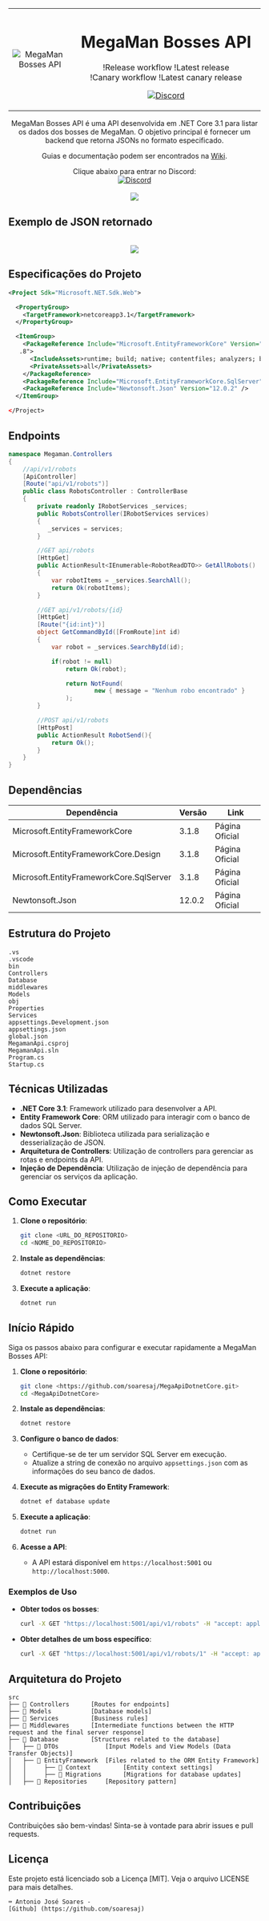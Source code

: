 <table align="center">
    <tr>
        <td align="center" width="25%">
            <img src="https://vignette.wikia.nocookie.net/megaman/images/2/22/Cutman.png" alt="MegaMan Bosses API" >
        </td>
        <td align="center" width="75%">
          
# MegaMan Bosses API
          
!Release workflow
!Latest release
  <br>
!Canary workflow
!Latest canary release
<p align="center">
    <a href="https://discord.gg/seuDiscord">
        <img src="https://img.shields.io/discord/1294443224030511104?color=5865F2&label=SeuDiscord&logo=discord&logoColor=white" alt="Discord">
</p>
        </td>
    </tr>
</table>

<p align="center">
  MegaMan Bosses API é uma API desenvolvida em .NET Core 3.1 para listar os dados dos bosses de MegaMan.
  O objetivo principal é fornecer um backend que retorna JSONs no formato especificado.
  <br />
</p>
<p align="center">
  Guias e documentação podem ser encontrados na <a href="https://github.com/soaresaj/MegaApiDotnetCore/wiki">Wiki</a>.
</p>
<p align="center">
  Clique abaixo para entrar no Discord:
  <br>
  <a href="https://discord.gg/seuDiscord">
      <img src="https://img.shields.io/discord/1294443224030511104?color=5865F2&label=SeuDiscord&logo=discord&logoColor=white" alt="Discord">
  </a>
  <br>
  <br>
  <img src="https://vignette.wikia.nocookie.net/megaman/images/2/22/Cutman.png">
</p>

## Exemplo de JSON retornado

 <p align="center">
    <br />
    <img src="./_docs/assets/carbon-ajs.png">
 </p>

## Especificações do Projeto

```xml
<Project Sdk="Microsoft.NET.Sdk.Web">

  <PropertyGroup>
    <TargetFramework>netcoreapp3.1</TargetFramework>
  </PropertyGroup>

  <ItemGroup>
    <PackageReference Include="Microsoft.EntityFrameworkCore" Version="3.1.8" />
   .8">
      <IncludeAssets>runtime; build; native; contentfiles; analyzers; buildtransitive</IncludeAssets>
      <PrivateAssets>all</PrivateAssets>
    </PackageReference>
    <PackageReference Include="Microsoft.EntityFrameworkCore.SqlServer" Version="3.1.8" />
    <PackageReference Include="Newtonsoft.Json" Version="12.0.2" />
  </ItemGroup>

</Project>
```

## Endpoints

```csharp
namespace Megaman.Controllers
{
    //api/v1/robots
    [ApiController]
    [Route("api/v1/robots")]
    public class RobotsController : ControllerBase
    {
        private readonly IRobotServices _services;
        public RobotsController(IRobotServices services)
        {
           _services = services;
        }

        //GET api/robots
        [HttpGet]
        public ActionResult<IEnumerable<RobotReadDTO>> GetAllRobots()
        {
            var robotItems = _services.SearchAll();
            return Ok(robotItems);
        }

        //GET api/v1/robots/{id}
        [HttpGet]
        [Route("{id:int}")]
        object GetCommandById([FromRoute]int id)
        {
            var robot = _services.SearchById(id);

            if(robot != null)
                return Ok(robot);

                return NotFound(
                        new { message = "Nenhum robo encontrado" }
                );
        }

        //POST api/v1/robots
        [HttpPost]
        public ActionResult RobotSend(){
            return Ok();
        }
    }
}
```

## Dependências

| Dependência | Versão | Link |
|-------------|--------|------|
| Microsoft.EntityFrameworkCore | 3.1.8 | Página Oficial |
| Microsoft.EntityFrameworkCore.Design | 3.1.8 | Página Oficial |
| Microsoft.EntityFrameworkCore.SqlServer | 3.1.8 | Página Oficial |
| Newtonsoft.Json | 12.0.2 | Página Oficial |

## Estrutura do Projeto

```plaintext
.vs
.vscode
bin
Controllers
Database
middlewares
Models
obj
Properties
Services
appsettings.Development.json
appsettings.json  
global.json
MegamanApi.csproj  
MegamanApi.sln
Program.cs
Startup.cs
```

## Técnicas Utilizadas

- **.NET Core 3.1**: Framework utilizado para desenvolver a API.
- **Entity Framework Core**: ORM utilizado para interagir com o banco de dados SQL Server.
- **Newtonsoft.Json**: Biblioteca utilizada para serialização e desserialização de JSON.
- **Arquitetura de Controllers**: Utilização de controllers para gerenciar as rotas e endpoints da API.
- **Injeção de Dependência**: Utilização de injeção de dependência para gerenciar os serviços da aplicação.

## Como Executar

1. **Clone o repositório**:
   ```bash
   git clone <URL_DO_REPOSITORIO>
   cd <NOME_DO_REPOSITORIO>
   ```

2. **Instale as dependências**:
   ```bash
   dotnet restore
   ```

3. **Execute a aplicação**:
   ```bash
   dotnet run
   ```

## Início Rápido

Siga os passos abaixo para configurar e executar rapidamente a MegaMan Bosses API:

1. **Clone o repositório**:
   ```bash
   git clone <https://github.com/soaresaj/MegaApiDotnetCore.git>
   cd <MegaApiDotnetCore>
   ```

2. **Instale as dependências**:
   ```bash
   dotnet restore
   ```

3. **Configure o banco de dados**:
   - Certifique-se de ter um servidor SQL Server em execução.
   - Atualize a string de conexão no arquivo `appsettings.json` com as informações do seu banco de dados.

4. **Execute as migrações do Entity Framework**:
   ```bash
   dotnet ef database update
   ```

5. **Execute a aplicação**:
   ```bash
   dotnet run
   ```

6. **Acesse a API**:
   - A API estará disponível em `https://localhost:5001` ou `http://localhost:5000`.

### Exemplos de Uso

- **Obter todos os bosses**:
  ```bash
  curl -X GET "https://localhost:5001/api/v1/robots" -H "accept: application/json"
  ```

- **Obter detalhes de um boss específico**:
  ```bash
  curl -X GET "https://localhost:5001/api/v1/robots/1" -H "accept: application/json"
  ```

## Arquitetura do Projeto

```🌐
src
├── 📂 Controllers      [Routes for endpoints]
├── 📂 Models           [Database models]
├── 📂 Services         [Business rules]
├── 📂 Middlewares      [Intermediate functions between the HTTP request and the final server response]
├── 📂 Database         [Structures related to the database]
│   ├── 📂 DTOs             [Input Models and View Models (Data Transfer Objects)]
│   ├── 📂 EntityFramework  [Files related to the ORM Entity Framework]
│   │     ├── 📂 Context         [Entity context settings]
│   │     ├── 📂 Migrations      [Migrations for database updates]
│   ├── 📂 Repositories     [Repository pattern]
```

## Contribuições

Contribuições são bem-vindas! Sinta-se à vontade para abrir issues e pull requests.

## Licença

Este projeto está licenciado sob a Licença [MIT]. Veja o arquivo LICENSE para mais detalhes.
```
⌨️ Antonio José Soares -
[Github] (https://github.com/soaresaj)
